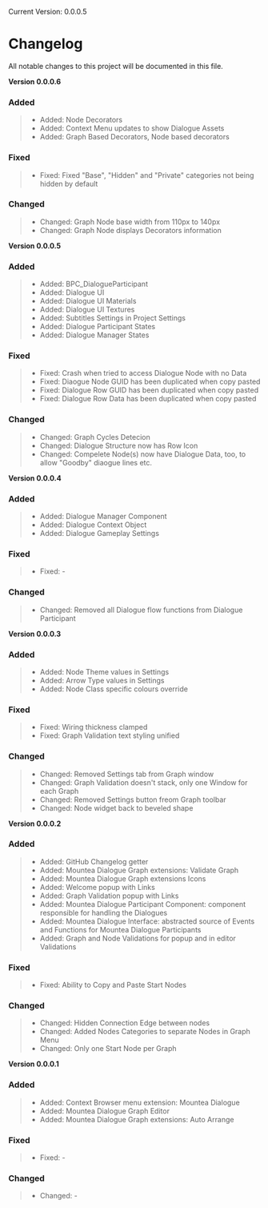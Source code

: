 Current Version: 0.0.0.5

# Changelog

All notable changes to this project will be documented in this file.

**Version 0.0.0.6**
### Added
> - Added: Node Decorators
> - Added: Context Menu updates to show Dialogue Assets
> - Added: Graph Based Decorators, Node based decorators

### Fixed
> - Fixed: Fixed "Base", "Hidden" and "Private" categories not being hidden by default

### Changed
> - Changed: Graph Node base width from 110px to 140px
> - Changed: Graph Node displays Decorators information

**Version 0.0.0.5**
### Added
> - Added: BPC_DialogueParticipant
> - Added: Dialogue UI
> - Added: Dialogue UI Materials
> - Added: Dialogue UI Textures
> - Added: Subtitles Settings in Project Settings
> - Added: Dialogue Participant States
> - Added: Dialogue Manager States

### Fixed
> - Fixed: Crash when tried to access Dialogue Node with no Data
> - Fixed: Diaogue Node GUID has been duplicated when copy pasted
> - Fixed: Dialogue Row GUID has been duplicated when copy pasted
> - Fixed: Dialogue Row Data has been duplicated when copy pasted

### Changed
> - Changed: Graph Cycles Detecion
> - Changed: Dialogue Structure now has Row Icon
> - Changed: Compelete Node(s) now have Dialogue Data, too, to allow "Goodby" diaogue lines etc.

**Version 0.0.0.4**
### Added
> - Added: Dialogue Manager Component
> - Added: Dialogue Context Object
> - Added: Dialogue Gameplay Settings

### Fixed
> - Fixed: -

### Changed
> - Changed: Removed all Dialogue flow functions from Dialogue Participant

**Version 0.0.0.3**
### Added
> - Added: Node Theme values in Settings
> - Added: Arrow Type values in Settings
> - Added: Node Class specific colours override

### Fixed
> - Fixed: Wiring thickness clamped
> - Fixed: Graph Validation text styling unified

### Changed
> - Changed: Removed Settings tab from Graph window
> - Changed: Graph Validation doesn't stack, only one Window for each Graph
> - Changed: Removed Settings button freom Graph toolbar
> - Changed: Node widget back to beveled shape

**Version 0.0.0.2**
### Added
> - Added: GitHub Changelog getter
> - Added: Mountea Dialogue Graph extensions: Validate Graph
> - Added: Mountea Dialogue Graph extensions Icons
> - Added: Welcome popup with Links
> - Added: Graph Validation popup with Links
> - Added: Mountea Dialogue Participant Component: component responsible for handling the Dialogues
> - Added: Mountea Dialogue Interface: abstracted source of Events and Functions for Mountea Dialogue Participants
> - Added: Graph and Node Validations for popup and in editor Validations

### Fixed
> - Fixed: Ability to Copy and Paste Start Nodes

### Changed
> - Changed: Hidden Connection Edge between nodes
> - Changed: Added Nodes Categories to separate Nodes in Graph Menu
> - Changed: Only one Start Node per Graph

**Version 0.0.0.1**
### Added 
> - Added: Context Browser menu extension: Mountea Dialogue
> - Added: Mountea Dialogue Graph Editor
> - Added: Mountea Dialogue Graph extensions: Auto Arrange

### Fixed
> - Fixed: -

### Changed
> - Changed: -
